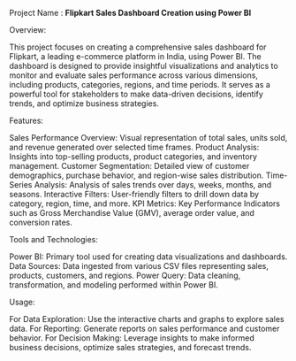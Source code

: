 Project Name : **Flipkart Sales Dashboard Creation using Power BI**

Overview:

This project focuses on creating a comprehensive sales dashboard for Flipkart, a leading e-commerce platform in India, using Power BI. The dashboard is designed to provide insightful visualizations and analytics to monitor and evaluate sales performance across various dimensions, including products, categories, regions, and time periods. It serves as a powerful tool for stakeholders to make data-driven decisions, identify trends, and optimize business strategies.

Features: 

Sales Performance Overview: Visual representation of total sales, units sold, and revenue generated over selected time frames.
Product Analysis: Insights into top-selling products, product categories, and inventory management.
Customer Segmentation: Detailed view of customer demographics, purchase behavior, and region-wise sales distribution.
Time-Series Analysis: Analysis of sales trends over days, weeks, months, and seasons.
Interactive Filters: User-friendly filters to drill down data by category, region, time, and more.
KPI Metrics: Key Performance Indicators such as Gross Merchandise Value (GMV), average order value, and conversion rates.

Tools and Technologies:

Power BI: Primary tool used for creating data visualizations and dashboards.
Data Sources: Data ingested from various CSV files representing sales, products, customers, and regions.
Power Query: Data cleaning, transformation, and modeling performed within Power BI.

Usage:

For Data Exploration: Use the interactive charts and graphs to explore sales data.
For Reporting: Generate reports on sales performance and customer behavior.
For Decision Making: Leverage insights to make informed business decisions, optimize sales strategies, and forecast trends.
